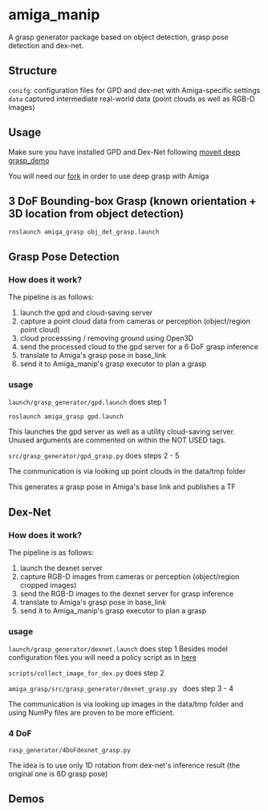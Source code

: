 # amiga_manip

A grasp generator package based on object detection, grasp pose detection and dex-net.

## Structure
`conifg`: configuration files for GPD and dex-net with Amiga-specific settings
`data` captured intermediate real-world data (point clouds as well as RGB-D images)


## Usage

Make sure you have installed GPD and Dex-Net following [moveit deep grasp_demo](https://github.com/PickNikRobotics/deep_grasp_demo)

You will need our [fork](https://github.com/yw14218/deep_grasp_demo) in order to use deep grasp with Amiga

## 3 DoF Bounding-box Grasp (known orientation + 3D location from object detection)

```
roslaunch amiga_grasp obj_det_grasp.launch
```

## Grasp Pose Detection

### How does it work?

The pipeline is as follows:

1. launch the gpd and cloud-saving server
2. capture a point cloud data from cameras or perception (object/region point cloud)
3. cloud processsing / removing ground using Open3D
4. send the processed cloud to the gpd server for a 6 DoF grasp inference
5. translate to Amiga's grasp pose in base_link
6. send it to Amiga_manip's grasp executor to plan a grasp

### usage 

`launch/grasp_generator/gpd.launch` does step 1
```
roslaunch amiga_grasp gpd.launch
```
This launches the gpd server as well as a utility cloud-saving server.
Unused arguments are commented on within the NOT USED tags.

`src/grasp_generator/gpd_grasp.py` does steps 2 - 5

The communication is via looking up point clouds in the data/tmp folder

This generates a grasp pose in Amiga's base link and publishes a TF

## Dex-Net

### How does it work?

The pipeline is as follows:

1. launch the dexnet server
2. capture RGB-D images from cameras or perception (object/region cropped images)
3. send the RGB-D images to the dexnet server for grasp inference
4. translate to Amiga's grasp pose in base_link
5. send it to Amiga_manip's grasp executor to plan a grasp


### usage 

`launch/grasp_generator/dexnet.launch` does step 1
Besides model configuration files you will need a policy script as in [here](https://github.com/yw14218/deep_grasp_demo/blob/master/moveit_task_constructor_dexnet/scripts/grasp_detector)

`scripts/collect_image_for_dex.py` does step 2

`amiga_grasp/src/grasp_generator/dexnet_grasp.py ` does step 3 - 4

The communication is via looking up images in the data/tmp folder and using NumPy files are proven to be more efficient.

### 4 DoF

`rasp_generator/4DoFdexnet_grasp.py`

The idea is to use only 1D rotation from dex-net's inference result (the original one is 6D grasp pose)

## Demos




